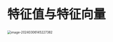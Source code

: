 # 特征值与特征向量

<img src="https://cvp.oss-cn-shanghai.aliyuncs.com/picgo/202403061452662.png" alt="image-20240306145227382" style="zoom:50%;" />